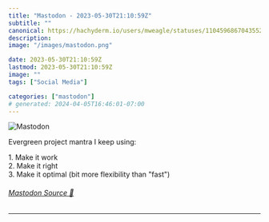 ```yaml
---
title: "Mastodon - 2023-05-30T21:10:59Z"
subtitle: ""
canonical: https://hachyderm.io/users/mweagle/statuses/110459686704355269
description:
image: "/images/mastodon.png"

date: 2023-05-30T21:10:59Z
lastmod: 2023-05-30T21:10:59Z
image: ""
tags: ["Social Media"]

categories: ["mastodon"]
# generated: 2024-04-05T16:46:01-07:00
---
```

![Mastodon](/images/mastodon.png)

<p>Evergreen project mantra I keep using:</p><p>1. Make it work<br />2. Make it right<br />3. Make it optimal (bit more flexibility than &quot;fast&quot;)</p>


###### [Mastodon Source 🐘](https://hachyderm.io/@mweagle/110459686704355269)

___
